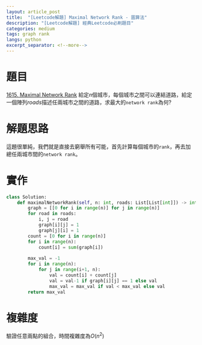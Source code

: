```yaml
---
layout: article_post
title:  "[Leetcode解題] Maximal Network Rank - 圖算法"
description: "[Leetcode解題] 經典Leetcode必刷題目"
categories: medium
tags: graph rank
langs: python
excerpt_separator: <!--more-->
---
```


# 題目
[1615. Maximal Network Rank](https://leetcode.com/problems/maximal-network-rank/)
給定$n$個城市，每個城市之間可以連結道路，給定一個陣列$roads$描述任兩城市之間的道路，求最大的`network rank`為何? 

 <!--more-->

# 解題思路

這題很單純，我們就是直接去窮舉所有可能，首先計算每個城市的`rank`，再去加總任兩城市間的`network rank`。

# 實作
```python
class Solution:
    def maximalNetworkRank(self, n: int, roads: List[List[int]]) -> int:
        graph = [[0 for i in range(n)] for j in range(n)]
        for road in roads:
            i, j = road
            graph[i][j] = 1
            graph[j][i] = 1
        count = [0 for i in range(n)]
        for i in range(n):
            count[i] = sum(graph[i])
        
        max_val = -1
        for i in range(n):
            for j in range(i+1, n):
                val = count[i] + count[j]
                val = val-1 if graph[i][j] == 1 else val
                max_val = max_val if val < max_val else val
        return max_val
```

# 複雜度

驗證任意兩點的組合，時間複雜度為$O(n^2)$